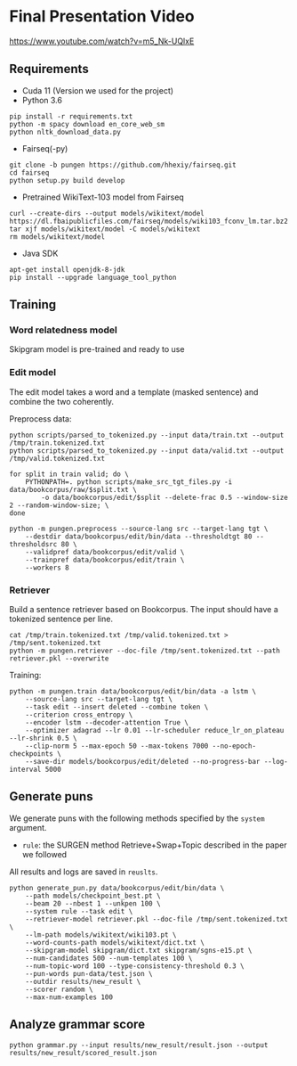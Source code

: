 # Final Presentation Video
https://www.youtube.com/watch?v=m5_Nk-UQlxE

## Requirements
- Cuda 11 (Version we used for the project)
- Python 3.6
```
pip install -r requirements.txt
python -m spacy download en_core_web_sm
python nltk_download_data.py
```
- Fairseq(-py)
```
git clone -b pungen https://github.com/hhexiy/fairseq.git
cd fairseq
python setup.py build develop
```
- Pretrained WikiText-103 model from Fairseq
```
curl --create-dirs --output models/wikitext/model https://dl.fbaipublicfiles.com/fairseq/models/wiki103_fconv_lm.tar.bz2
tar xjf models/wikitext/model -C models/wikitext
rm models/wikitext/model
```
- Java SDK
```
apt-get install openjdk-8-jdk
pip install --upgrade language_tool_python
```
## Training

### Word relatedness model
Skipgram model is pre-trained and ready to use

### Edit model
The edit model takes a word and a template (masked sentence) and combine the two coherently.

Preprocess data:
```
python scripts/parsed_to_tokenized.py --input data/train.txt --output /tmp/train.tokenized.txt
python scripts/parsed_to_tokenized.py --input data/valid.txt --output /tmp/valid.tokenized.txt

for split in train valid; do \
	PYTHONPATH=. python scripts/make_src_tgt_files.py -i data/bookcorpus/raw/$split.txt \
        -o data/bookcorpus/edit/$split --delete-frac 0.5 --window-size 2 --random-window-size; \
done

python -m pungen.preprocess --source-lang src --target-lang tgt \
	--destdir data/bookcorpus/edit/bin/data --thresholdtgt 80 --thresholdsrc 80 \
	--validpref data/bookcorpus/edit/valid \
	--trainpref data/bookcorpus/edit/train \
	--workers 8
```

### Retriever
Build a sentence retriever based on Bookcorpus.
The input should have a tokenized sentence per line.
```
cat /tmp/train.tokenized.txt /tmp/valid.tokenized.txt > /tmp/sent.tokenized.txt
python -m pungen.retriever --doc-file /tmp/sent.tokenized.txt --path retriever.pkl --overwrite
```

Training:
```
python -m pungen.train data/bookcorpus/edit/bin/data -a lstm \
    --source-lang src --target-lang tgt \
    --task edit --insert deleted --combine token \
    --criterion cross_entropy \
    --encoder lstm --decoder-attention True \
    --optimizer adagrad --lr 0.01 --lr-scheduler reduce_lr_on_plateau --lr-shrink 0.5 \
    --clip-norm 5 --max-epoch 50 --max-tokens 7000 --no-epoch-checkpoints \
    --save-dir models/bookcorpus/edit/deleted --no-progress-bar --log-interval 5000
```


## Generate puns
We generate puns with the following methods specified by the `system` argument.
- `rule`: the SURGEN method Retrieve+Swap+Topic described in the paper we followed 

All results and logs are saved in `reuslts`.
```
python generate_pun.py data/bookcorpus/edit/bin/data \
	--path models/checkpoint_best.pt \
	--beam 20 --nbest 1 --unkpen 100 \
	--system rule --task edit \
	--retriever-model retriever.pkl --doc-file /tmp/sent.tokenized.txt \
	--lm-path models/wikitext/wiki103.pt \
	--word-counts-path models/wikitext/dict.txt \
	--skipgram-model skipgram/dict.txt skipgram/sgns-e15.pt \
	--num-candidates 500 --num-templates 100 \
	--num-topic-word 100 --type-consistency-threshold 0.3 \
	--pun-words pun-data/test.json \
	--outdir results/new_result \
	--scorer random \
	--max-num-examples 100
```

## Analyze grammar score
```
python grammar.py --input results/new_result/result.json --output results/new_result/scored_result.json
```
